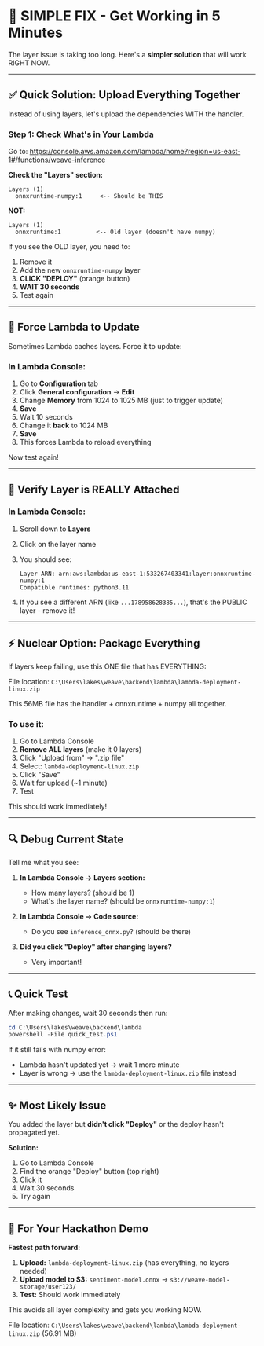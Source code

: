 # 🚀 SIMPLE FIX - Get Working in 5 Minutes

The layer issue is taking too long. Here's a **simpler solution** that will work RIGHT NOW.

---

## ✅ **Quick Solution: Upload Everything Together**

Instead of using layers, let's upload the dependencies WITH the handler.

### Step 1: Check What's in Your Lambda

Go to: https://console.aws.amazon.com/lambda/home?region=us-east-1#/functions/weave-inference

**Check the "Layers" section:**

```
Layers (1)
  onnxruntime-numpy:1     <-- Should be THIS
```

**NOT:**
```
Layers (1)
  onnxruntime:1          <-- Old layer (doesn't have numpy)
```

If you see the OLD layer, you need to:
1. Remove it
2. Add the new `onnxruntime-numpy` layer
3. **CLICK "DEPLOY"** (orange button)
4. **WAIT 30 seconds**
5. Test again

---

## 🔄 **Force Lambda to Update**

Sometimes Lambda caches layers. Force it to update:

### In Lambda Console:

1. Go to **Configuration** tab
2. Click **General configuration** → **Edit**
3. Change **Memory** from 1024 to 1025 MB (just to trigger update)
4. **Save**
5. Wait 10 seconds
6. Change it **back** to 1024 MB
7. **Save**
8. This forces Lambda to reload everything

Now test again!

---

## 🎯 **Verify Layer is REALLY Attached**

### In Lambda Console:

1. Scroll down to **Layers**
2. Click on the layer name
3. You should see:
   ```
   Layer ARN: arn:aws:lambda:us-east-1:533267403341:layer:onnxruntime-numpy:1
   Compatible runtimes: python3.11
   ```

4. If you see a different ARN (like `...178958628385...`), that's the PUBLIC layer - remove it!

---

## ⚡ **Nuclear Option: Package Everything**

If layers keep failing, use this ONE file that has EVERYTHING:

File location: `C:\Users\lakes\weave\backend\lambda\lambda-deployment-linux.zip`

This 56MB file has the handler + onnxruntime + numpy all together.

### To use it:

1. Go to Lambda Console
2. **Remove ALL layers** (make it 0 layers)
3. Click "Upload from" → ".zip file"  
4. Select: `lambda-deployment-linux.zip`
5. Click "Save"
6. Wait for upload (~1 minute)
7. Test

This should work immediately!

---

## 🔍 **Debug Current State**

Tell me what you see:

1. **In Lambda Console → Layers section:**
   - How many layers? (should be 1)
   - What's the layer name? (should be `onnxruntime-numpy:1`)

2. **In Lambda Console → Code source:**
   - Do you see `inference_onnx.py`? (should be there)

3. **Did you click "Deploy" after changing layers?**
   - Very important!

---

## 📞 **Quick Test**

After making changes, wait 30 seconds then run:

```powershell
cd C:\Users\lakes\weave\backend\lambda
powershell -File quick_test.ps1
```

If it still fails with numpy error:
- Lambda hasn't updated yet → wait 1 more minute
- Layer is wrong → use the `lambda-deployment-linux.zip` file instead

---

## ✨ **Most Likely Issue**

You added the layer but **didn't click "Deploy"** or the deploy hasn't propagated yet.

**Solution:**
1. Go to Lambda Console
2. Find the orange "Deploy" button (top right)
3. Click it
4. Wait 30 seconds
5. Try again

---

## 🎯 **For Your Hackathon Demo**

**Fastest path forward:**

1. **Upload:** `lambda-deployment-linux.zip` (has everything, no layers needed)
2. **Upload model to S3:** `sentiment-model.onnx` → `s3://weave-model-storage/user123/`
3. **Test:** Should work immediately

This avoids all layer complexity and gets you working NOW.

File location: `C:\Users\lakes\weave\backend\lambda\lambda-deployment-linux.zip` (56.91 MB)

